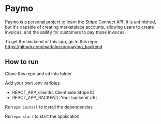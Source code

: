 # Paymo 

Paymo is a personal project to learn the Stripe Connect API. It is unfinished, but it's capable of creating marketplace accounts, allowing users to create invoices, and the ability for customers to pay those invoices. 

To get the backend of this app, go to this repo: https://github.com/mattclosson/paymo_backend

## How to run

Clone this repo and cd into folder 

Add your own .env varibles: 

- REACT_APP_clientId: Client side Stripe ID
- REACT_APP_BACKEND: Your backend URL 

Run `npm install` to install the dependencies 

Run `npm start` to start the application